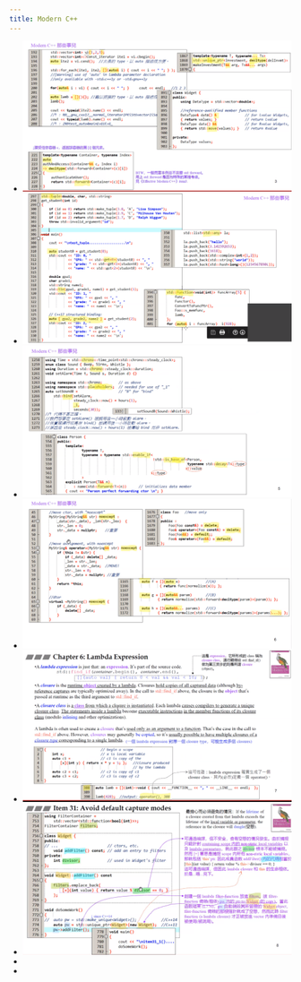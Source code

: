 ```yaml
---
title: Modern C++
---
```

- ![](../assets/5qskDz32gJ.png)
- ![](../assets/AbB-_TyGOU.png)
- ![](../assets/tJq_MMc-BU.png)
- ![](../assets/vGCxufezbp.png)
- ![](../assets/-Hj-lJZI_w.png)
- ![](../assets/JccC0n0svH.png)
-
-